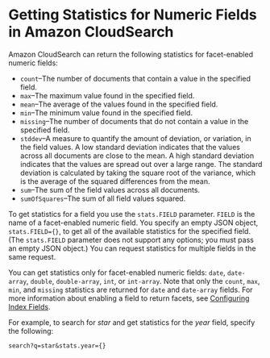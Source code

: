 # Getting Statistics for Numeric Fields in Amazon CloudSearch<a name="retrieving-stats"></a>

Amazon CloudSearch can return the following statistics for facet\-enabled numeric fields:
+ `count`–The number of documents that contain a value in the specified field\.
+ `max`–The maximum value found in the specified field\.
+ `mean`–The average of the values found in the specified field\.
+ `min`–The minimum value found in the specified field\.
+ `missing`–The number of documents that do not contain a value in the specified field\.
+ `stddev`–A measure to quantify the amount of deviation, or variation, in the field values\. A low standard deviation indicates that the values across all documents are close to the mean\. A high standard deviation indicates that the values are spread out over a large range\. The standard deviation is calculated by taking the square root of the variance, which is the average of the squared differences from the mean\. 
+ `sum`–The sum of the field values across all documents\.
+ `sumOfSquares`–The sum of all field values squared\.

To get statistics for a field you use the `stats.FIELD` parameter\. `FIELD` is the name of a facet\-enabled numeric field\. You specify an empty JSON object, `stats.FIELD={}`, to get all of the available statistics for the specified field\. \(The `stats.FIELD` parameter does not support any options; you must pass an empty JSON object\.\) You can request statistics for multiple fields in the same request\.

You can get statistics only for facet\-enabled numeric fields: `date`, `date-array`, `double`, `double-array`, `int`, or `int-array`\. Note that only the `count`, `max`, `min`, and `missing` statistics are returned for `date` and `date-array` fields\. For more information about enabling a field to return facets, see [Configuring Index Fields](configuring-index-fields.md)\.

For example, to search for *star* and get statistics for the *year* field, specify the following:

```
search?q=star&stats.year={}
```